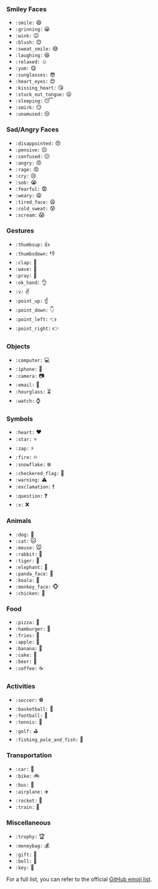 ### Smiley Faces
- `:smile:` 😄  
- `:grinning:` 😀  
- `:wink:` 😉  
- `:blush:` 😊  
- `:sweat_smile:` 😅  
- `:laughing:` 😆  
- `:relaxed:` ☺️  
- `:yum:` 😋  
- `:sunglasses:` 😎  
- `:heart_eyes:` 😍  
- `:kissing_heart:` 😘  
- `:stuck_out_tongue:` 😛  
- `:sleeping:` 😴  
- `:smirk:` 😏  
- `:unamused:` 😒  

### Sad/Angry Faces
- `:disappointed:` 😞  
- `:pensive:` 😔  
- `:confused:` 😕  
- `:angry:` 😠  
- `:rage:` 😡  
- `:cry:` 😢  
- `:sob:` 😭  
- `:fearful:` 😨  
- `:weary:` 😩  
- `:tired_face:` 😫  
- `:cold_sweat:` 😰  
- `:scream:` 😱  

### Gestures
- `:thumbsup:` 👍  
- `:thumbsdown:` 👎  
- `:clap:` 👏  
- `:wave:` 👋  
- `:pray:` 🙏  
- `:ok_hand:` 👌  
- `:v:` ✌️  
- `:point_up:` ☝️  
- `:point_down:` 👇  
- `:point_left:` 👈  
- `:point_right:` 👉  

### Objects
- `:computer:` 💻  
- `:iphone:` 📱  
- `:camera:` 📷  
- `:email:` 📧  
- `:hourglass:` ⏳  
- `:watch:` ⌚  

### Symbols
- `:heart:` ❤️  
- `:star:` ⭐  
- `:zap:` ⚡  
- `:fire:` 🔥  
- `:snowflake:` ❄️  
- `:checkered_flag:` 🏁  
- `:warning:` ⚠️  
- `:exclamation:` ❗  
- `:question:` ❓  
- `:x:` ❌  

### Animals
- `:dog:` 🐶  
- `:cat:` 🐱  
- `:mouse:` 🐭  
- `:rabbit:` 🐰  
- `:tiger:` 🐯  
- `:elephant:` 🐘  
- `:panda_face:` 🐼  
- `:koala:` 🐨  
- `:monkey_face:` 🐵  
- `:chicken:` 🐔  

### Food
- `:pizza:` 🍕  
- `:hamburger:` 🍔  
- `:fries:` 🍟  
- `:apple:` 🍎  
- `:banana:` 🍌  
- `:cake:` 🎂  
- `:beer:` 🍺  
- `:coffee:` ☕  

### Activities
- `:soccer:` ⚽  
- `:basketball:` 🏀  
- `:football:` 🏈  
- `:tennis:` 🎾  
- `:golf:` ⛳  
- `:fishing_pole_and_fish:` 🎣  

### Transportation
- `:car:` 🚗  
- `:bike:` 🚲  
- `:bus:` 🚌  
- `:airplane:` ✈️  
- `:rocket:` 🚀  
- `:train:` 🚆  

### Miscellaneous
- `:trophy:` 🏆  
- `:moneybag:` 💰  
- `:gift:` 🎁  
- `:bell:` 🔔  
- `:key:` 🔑  

For a full list, you can refer to the official [GitHub emoji list](https://github.com/ikatyang/emoji-cheat-sheet).